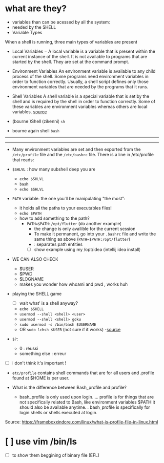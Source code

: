 # what are they?
- variables than can be acessed by all the system:
- needed by the SHELL
- Variable Types

When a shell is running, three main types of variables are present 

-    Local Variables −
    	 A local variable is a variable that is present within the current instance of the shell. It is not available to programs that are started by the shell. They are set at the command prompt.

-    Environment Variables 
	 An environment variable is available to any child process of the shell. Some programs need environment variables in order to function correctly. Usually, a shell script defines only those environment variables that are needed by the programs that it runs.

- Shell Variables 
	 A shell variable is a special variable that is set by the shell and is required by the shell in order to function correctly. Some of these variables are environment variables whereas others are local variables.
[source](https://www.tutorialspoint.com/unix/unix-using-variables.htm)

- (bourne )Shell  (zikenni) `sh`
- bourne again shell `bash`

----
----
 
- Many environment variables are set and then exported from the `/etc/profile` file and the `/etc/bashrc` file. There is a line in /etc/profile that reads:
- `$SHLVL` : how many subshell deep you are 
	- `echo $SHLVL`
	- `bash `
	- `echo $SHLVL`
- `PATH` variable: the one you'll be manipulating "the most":
	- it holds all the paths to your executables files!
	-  `echo $PATH`
	- how to add something to the path?
		- `PATH=$PATH:/opt/flutter` (do another example)
			- the change is only availible for the current session
			- To make it permanent, go into your `.bashrc` file and write the same thing as above (`PATH=$PATH:/opt/flutter`)
			- : separates path entities
			- [ ] show example using my /opt/idea (intellij idea install)
-  WE CAN ALSO CHECK
	-  $USER
	-  $PWD
	-  $LOGNAME
	-  makes you wonder how whoami and pwd , works huh
	
- playing the SHELL game
	- [ ] wait what' is a shell anyway?
	-  `echo $SHELL`
	- `usermod --shell <shell> <user>`
	- `usermod --shell <shell> goku` 
	- `sudo usermod -s /bin/bash $USERNAME`
	- OR `sudo lchsh $USER` (not sure if it works)
	-[source](https://www.tutorialspoint.com/unix/unix-what-is-shell.htm)
- `$?`:
	-  0 : réussi
	-  something else : erreur 

- [ ] i don't think it's important !
- `etc/profile`  contains shell commands that are for all users and .profile found at $HOME is per user.
- What is the difference between Bash_profile and profile?

	- bash_profile is only used upon login. … profile is for things that are not specifically related to Bash, like environment variables $PATH it should also be available anytime. . bash_profile is specifically for login shells or shells executed at login.

Source: https://frameboxxindore.com/linux/what-is-profile-file-in-linux.html

# [ ] use vim /bin/ls

 - [ ] to show them beggining of binary file (EFL)